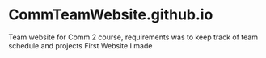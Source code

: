 # CommTeamWebsite.github.io

Team website for Comm 2 course, requirements was to keep track of team schedule and projects
First Website I made 
